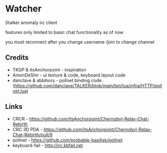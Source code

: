 # Watcher

Stalker anomaly irc client

features only limited to basic chat functionality as of now

you must reconnect after you change username
/join <channel> to change channel

## Credits
- TKGP & itsAnchorpoint - inspiration
- AmonDeShir - ui texture & code, keyboard layout code
- danclave & abbihors - pollnet binding code (https://github.com/danclave/TALKER/blob/main/bin/lua/infra/HTTP/pollnet.lua)

## Links
- CRCR - https://github.com/itsAnchorpoint/Chernobyl-Relay-Chat-Rebirth
- CRC 3D PDA - https://github.com/itsAnchorpoint/Chernobyl-Relay-Chat-Rebirth/pull/9
- pollnet - https://github.com/probable-basilisk/pollnet
- keyboard-fail - http://irc.kbfail.net